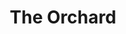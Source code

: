 ---
  title: The Orchard
  description: From private garden to community space
  latitude: -26.173355
  longitude: 28.074312
  cards:
    - poi-009-card-001.md
    - poi-009-card-002.md
    - poi-009-card-003.md
    - poi-009-card-004.md
    - poi-009-card-005.md
    - poi-009-card-006.md
  themes:
    - Koch Street
    - Brothers today at Sacred Heart
    - Alumni
    - Grounds and Buildings
---